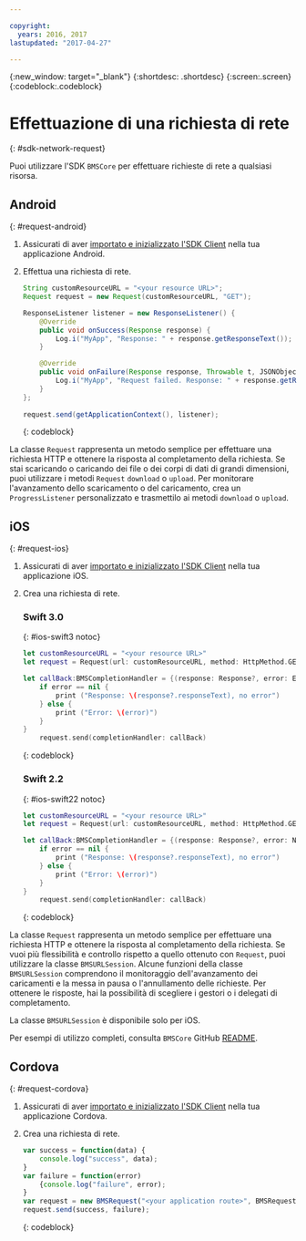 ```yaml
---

copyright:
  years: 2016, 2017
lastupdated: "2017-04-27"

---
```

{:new_window: target="_blank"}
{:shortdesc: .shortdesc}
{:screen:.screen}
{:codeblock:.codeblock}

# Effettuazione di una richiesta di rete
{: #sdk-network-request}

Puoi utilizzare l'SDK `BMSCore` per effettuare richieste di rete a qualsiasi risorsa.

## Android
{: #request-android}

1. Assicurati di aver [importato e inizializzato l'SDK Client](/docs/mobile/sdk_BMSClient.html#init-BMSClient-android) nella tua applicazione Android. 
	
2. Effettua una richiesta di rete.

	```Java
	String customResourceURL = "<your resource URL>";
	Request request = new Request(customResourceURL, "GET");

	ResponseListener listener = new ResponseListener() {
		@Override
		public void onSuccess(Response response) {
			Log.i("MyApp", "Response: " + response.getResponseText());
		}

		@Override
		public void onFailure(Response response, Throwable t, JSONObject extendedInfo) {
			Log.i("MyApp", "Request failed. Response: " + response.getResponseText() + ". Error: " + t.getLocalizedMessage());
		}
	};
        
	request.send(getApplicationContext(), listener);
	```
	{: codeblock}

La classe `Request` rappresenta un metodo semplice per effettuare una richiesta HTTP e ottenere la risposta al completamento della richiesta. Se stai scaricando o caricando dei file o dei corpi di dati di grandi dimensioni, puoi utilizzare i metodi `Request` `download` o `upload`. Per monitorare l'avanzamento dello scaricamento o del caricamento, crea un `ProgressListener` personalizzato e trasmettilo ai metodi `download` o `upload`.

<!--For complete usage examples, see the `BMSCore` GitHub [README](https://github.com/ibm-bluemix-mobile-services/bms-clientsdk-android-core).-->


## iOS
{: #request-ios}

1. Assicurati di aver [importato e inizializzato l'SDK Client](/docs/mobile/sdk_BMSClient.html#init-BMSClient-ios) nella tua applicazione iOS.

2. Crea una richiesta di rete.

	### Swift 3.0
	{: #ios-swift3 notoc}
	
	```Swift
	let customResourceURL = "<your resource URL>"
	let request = Request(url: customResourceURL, method: HttpMethod.GET)
	
	let callBack:BMSCompletionHandler = {(response: Response?, error: Error?) in
		if error == nil {
			print ("Response: \(response?.responseText), no error")
		} else {
			print ("Error: \(error)")
		}
	}
		request.send(completionHandler: callBack)
	```
	{: codeblock}
 
	### Swift 2.2
	{: #ios-swift22 notoc}
	
	```Swift
	let customResourceURL = "<your resource URL>"
	let request = Request(url: customResourceURL, method: HttpMethod.GET)
	
	let callBack:BMSCompletionHandler = {(response: Response?, error: NSError?) in
		if error == nil {
			print ("Response: \(response?.responseText), no error")
		} else {
			print ("Error: \(error)")
		}
	}
		request.send(completionHandler: callBack)
	```
	{: codeblock}

La classe `Request` rappresenta un metodo semplice per effettuare una richiesta HTTP e ottenere la risposta al completamento della richiesta. Se vuoi più flessibilità e controllo rispetto a quello ottenuto con `Request`, puoi utilizzare la classe `BMSURLSession`. Alcune funzioni della classe `BMSURLSession` comprendono il monitoraggio dell'avanzamento dei caricamenti e la messa in pausa o l'annullamento delle richieste. Per ottenere le risposte, hai la possibilità di scegliere i gestori o i delegati di completamento.

La classe `BMSURLSession` è disponibile solo per iOS.

Per esempi di utilizzo completi, consulta `BMSCore` GitHub [README](https://github.com/ibm-bluemix-mobile-services/bms-clientsdk-swift-core).


## Cordova
{: #request-cordova}

1. Assicurati di aver [importato e inizializzato l'SDK Client](/docs/mobile/sdk_BMSClient.html#init-BMSClient-cordova) nella tua applicazione Cordova.

2. Crea una richiesta di rete.

	```Javascript
	var success = function(data) {
		console.log("success", data);
	}
	var failure = function(error)
		{console.log("failure", error);
	}
	var request = new BMSRequest("<your application route>", BMSRequest.GET);
	request.send(success, failure);
	```
	{: codeblock}

